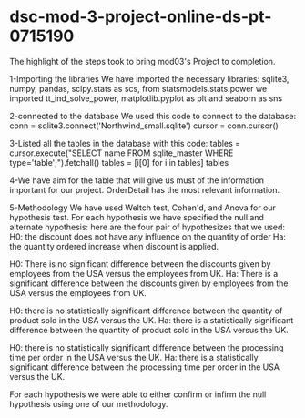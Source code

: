 # dsc-mod-3-project-online-ds-pt-0715190

The highlight of the steps took to bring mod03's Project to completion.

1-Importing the libraries
We have imported the necessary libraries: sqlite3, numpy, pandas, scipy.stats as scs, from statsmodels.stats.power  we imported tt_ind_solve_power, matplotlib.pyplot as plt and seaborn as sns

2-connected to the database
We used this code to connect to the database:
conn = sqlite3.connect('Northwind_small.sqlite')
cursor = conn.cursor()

3-Listed all the tables in the database with this code:
tables = cursor.execute("SELECT name FROM sqlite_master WHERE type='table';").fetchall()
tables = [i[0] for i in tables]
tables 

4-We have aim for the table that will give us must of the information important for our project.
OrderDetail has the most relevant information. 

5-Methodology
We have used Weltch test, Cohen'd, and Anova for our hypothesis test.
For each hypothesis we have specified the null and alternate hypothesis: here are the four pair of hypothesizes that we used:
H0: the discount does not have any influence on the quantity of order 
Ha: the quantity ordered increase when discount is applied.

H0: There is no significant difference between the discounts given by employees from the USA versus the employees from UK. 
Ha: There is a significant difference between the discounts given by employees from the USA versus the employees from UK.

H0: there is no statistically significant difference between the quantity of product sold in the USA versus the UK.
Ha: there is a statistically significant difference between the quantity of product sold in the USA versus the UK.

H0: there is no statistically significant difference between the processing time per order in the USA versus the UK.
Ha: there is a statistically significant difference between the processing time per order in the USA versus the UK.

For each hypothesis we were able to either confirm or infirm the null hypothesis using one of our methodology.
